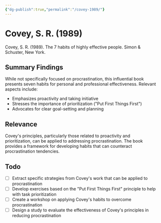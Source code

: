 ```yaml
---
{"dg-publish":true,"permalink":"/covey-1989/"}
---
```


# Covey, S. R. (1989)

Covey, S. R. (1989). The 7 habits of highly effective people. Simon & Schuster, New York.

## Summary Findings
While not specifically focused on procrastination, this influential book presents seven habits for personal and professional effectiveness. Relevant aspects include:
- Emphasizes proactivity and taking initiative
- Stresses the importance of prioritization ("Put First Things First")
- Advocates for clear goal-setting and planning

## Relevance
Covey's principles, particularly those related to proactivity and prioritization, can be applied to addressing procrastination. The book provides a framework for developing habits that can counteract procrastination tendencies.

## Todo
- [ ] Extract specific strategies from Covey's work that can be applied to procrastination
- [ ] Develop exercises based on the "Put First Things First" principle to help with task prioritization
- [ ] Create a workshop on applying Covey's habits to overcome procrastination
- [ ] Design a study to evaluate the effectiveness of Covey's principles in reducing procrastination
